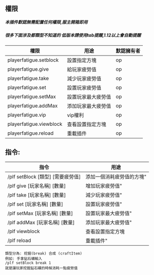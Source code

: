 ## 權限
##### 本插件默認無需配置任何權限,服主開箱即用
##### 很多下面涉及都類型不知道的 低版本請使用tab提醒,1.12以上會自動提醒
|  權限 | 用途  | 默認擁有者 |
| ------------ | ------------ | ------------ |
| playerfatigue.setblock  | 設置指定方塊  | op |
| playerfatigue.give  | 給玩家疲勞值  | op |
| playerfatigue.take  | 減少玩家疲勞值  | op |
| playerfatigue.set  | 設置玩家疲勞值  | op |
| playerfatigue.setMax  | 設置玩家最大疲勞值  | op |
| playerfatigue.addMax  | 添加玩家最大疲勞值  | op |
| playerfatigue.vip  | vip權利  | op |
| playerfatigue.viewblock  | 查看設置指定方塊  | op |
| playerfatigue.reload  | 重載插件  | op |

## 指令:
|  指令 | 用途  |
| ------------ | ------------ |
|/plf setBlock [類型]  [需要疲勞值]   |     添加一個消耗疲勞值的方塊"|
|/plf give [玩家名稱] [數量]  |      增加玩家疲勞值"|
| /plf take [玩家名稱] [數量] |       減少玩家疲勞值"|
| /plf set  [玩家名稱] [數量]  |      設置玩家疲勞值"|
| /plf setMax  [玩家名稱] [數量]  |      設置玩家最大疲勞值"|
| /plf addMax  [玩家名稱] [數量]  |      添加玩家最大疲勞值"|
| /plf viewblock  | 查看設置指定方塊  |
| /plf reload                |       重載插件"|

```
類型分為: 挖掘(break) 合成 (craftItem)
例如: 手拿鉆石礦輸入
/plf setBlock break 1
就是讓玩家挖掘鉆石礦的時候消耗一點疲勞值
```
